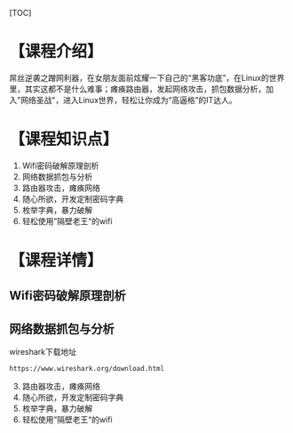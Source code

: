 [TOC]
# 【课程介绍】
屌丝逆袭之蹭网利器，在女朋友面前炫耀一下自己的“黑客功底”，在Linux的世界里，其实这都不是什么难事；瘫痪路由器，发起网络攻击，抓包数据分析，加入"网络圣战"，进入Linux世界，轻松让你成为“高逼格”的IT达人。
# 【课程知识点】
1. Wifi密码破解原理剖析
2. 网络数据抓包与分析
3. 路由器攻击，瘫痪网络
4. 随心所欲，开发定制密码字典
5. 枚举字典，暴力破解
6. 轻松使用”隔壁老王“的wifi
# 【课程详情】
##  Wifi密码破解原理剖析
##  网络数据抓包与分析

wireshark下载地址

	https://www.wireshark.org/download.html
	
3. 路由器攻击，瘫痪网络
4. 随心所欲，开发定制密码字典
5. 枚举字典，暴力破解
6. 轻松使用”隔壁老王“的wifi

